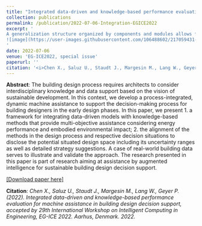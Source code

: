 ```yaml
---
title: "Integrated data-driven and knowledge-based performance evaluation for machine assistance in building design decision support"
collection: publications
permalink: /publication/2022-07-06-Integration-EGICE2022
excerpt: '
A generalization structure organized by components and modules allows for data-driven models aligned to domain knowledge for building design support.
![image](https://user-images.githubusercontent.com/106488602/217059431-361a74c9-b633-4b05-994d-e5a0b8468b71.png)
'
date: 2022-07-06
venue: 'EG-ICE2022, special issue'
paperurl: ''
citation: '<i>Chen X., Saluz U., Staudt J., Margesin M., Lang W., Geyer P. (2022). Integrated data-driven and knowledge-based performance evaluation for machine assistance in building design decision support, accepted by 29th International Workshop on Intelligent Computing in Engineering, EG-ICE 2022. Aarhus, Denmark. 2022.</i>'
---
```


**Abstract**: The building design process requires architects to consider interdisciplinary knowledge and data support based on the vision of sustainable development. In this context, we develop a process-integrated, dynamic machine assistance to support the decision-making process for building designers in the early design phases. In this paper, we present 1. a framework for integrating data-driven models with knowledge-based methods that provide multi-objective assistance considering energy performance and embodied environmental impact; 2. the alignment of the methods in the design process and respective decision situations to disclose the potential situated design space including its uncertainty ranges as well as detailed strategy suggestions. A case of real-world building data serves to illustrate and validate the approach. The research presented in this paper is part of research aiming at assistance by augmented intelligence for sustainable building design decision support.

[[Download paper here]](https://ebooks.au.dk/aul/catalog/download/455/312/1850-2?inline=1)

**Citation**:<i> Chen X., Saluz U., Staudt J., Margesin M., Lang W., Geyer P. (2022). Integrated data-driven and knowledge-based performance evaluation for machine assistance in building design decision support, accepted by 29th International Workshop on Intelligent Computing in Engineering, EG-ICE 2022. Aarhus, Denmark. 2022.</i>
